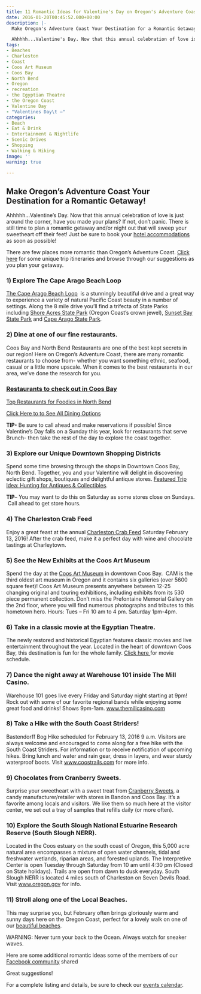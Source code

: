 ```yaml
---
title: 11 Romantic Ideas for Valentine's Day on Oregon's Adventure Coast
date: 2016-01-20T00:45:52.000+00:00
description: |-
  Make Oregon's Adventure Coast Your Destination for a Romantic Getaway!

  Ahhhhh...Valentine's Day. Now that this annual celebration of love is just around the corner, have you made your plans? If not, don't panic. There is still time to plan a romantic getaway and/or night out that will sweep your sweetheart off their feet! Just be sure to book your hotel accommodations as soon as possible!
tags:
- Beaches
- Charleston
- Coast
- Coos Art Museum
- Coos Bay
- North Bend
- Oregon
- recreation
- the Egyptian Theatre
- the Oregon Coast
- Valentine Day
- "Valentines Day\t —"
categories:
- Beach
- Eat & Drink
- Entertainment & Nightlife
- Scenic Drives
- Shopping
- Walking & Hiking
image: ''
warning: true

---
```

## Make Oregon’s Adventure Coast Your Destination for a Romantic Getaway!

Ahhhhh…Valentine’s Day. Now that this annual celebration of love is just around the corner, have you made your plans? If not, don’t panic. There is still time to plan a romantic getaway and/or night out that will sweep your sweetheart off their feet! Just be sure to book your <a href="/lodging/" target="_blank">hotel accommodations</a> as soon as possible!

There are few places more romantic than Oregon’s Adventure Coast. <a href="/trip-ideas/" target="_blank">Click here</a> for some unique trip itineraries and browse through our suggestions as you plan your getaway.

### 1) Explore The Cape Arago Beach Loop

<a href="/2011/05/exploring-the-cape-arago-beach-loop-on-the-oregon-coast/" target="_blank">The Cape Arago Beach Loop</a>  is a stunningly beautiful drive and a great way to experience a variety of natural Pacific Coast beauty in a number of settings. Along the 8 mile drive you’ll find a trifecta of State Parks including [Shore Acres State Park](http://www.oregonsadventurecoast.com/listings/shore-acres-state-park/ "Shore acres state park") (Oregon Coast’s crown jewel), [Sunset Bay State Park](http://www.oregonsadventurecoast.com/listings/sunset-bay-state-park/ "sunset bay state park, charleston") and [Cape Arago State Park](http://www.oregonsadventurecoast.com/listings/cape-arago-state-park/).

### 2) Dine at one of our fine restaurants.

Coos Bay and North Bend Restaurants are one of the best kept secrets in our region! Here on Oregon’s Adventure Coast, there are many romantic restaurants to choose from- whether you want something ethnic, seafood, casual or a little more upscale. When it comes to the best restaurants in our area, we’ve done the research for you.

### <a href="/2015/12/five-coos-bay-restaurants-to-try-in-2016/" target="_blank">Restaurants to check out in Coos Bay</a>

<a href="/2016/01/top-5-north-bend-restaurants-for-die-hard-foodies-in-2016/" target="_blank">Top Restaurants for Foodies in North Bend</a>

<a href="/eat-drink/ " target="_blank">Click Here to to See All Dining Options</a>

**TIP-** Be sure to call ahead and make reservations if possible! Since Valentine’s Day falls on a Sunday this year, look for restaurants that serve Brunch- then take the rest of the day to explore the coast together.

### 3) Explore our Unique Downtown Shopping Districts

Spend some time browsing through the shops in Downtown Coos Bay, North Bend. Together, you and your Valentine will delight in discovering eclectic gift shops, boutiques and delightful antique stores. <a href="/2015/10/my-oregon-coast-adventure-antiquing-in-coos-bay-oregon/" target="_blank">Featured Trip Idea: Hunting for Antiques & Collectibles</a>.

**TIP**– You may want to do this on Saturday as some stores close on Sundays.  Call ahead to get store hours.

### 4) The Charleston Crab Feed

Enjoy a great feast at the annual <a href="/event/36th-annual-charleston-crab-feed/" target="_blank">Charleston Crab Feed</a> Saturday February 13, 2016! After the crab feed, make it a perfect day with wine and chocolate tastings at Charleytown.

### 5) See the New Exhibits at the Coos Art Museum

Spend the day at the <a href="http://www.coosart.org/" target="_blank">Coos Art Museum</a> in downtown Coos Bay.  CAM is the third oldest art museum in Oregon and it contains six galleries (over 5600 square feet)! Coos Art Museum presents anywhere between 12-25 changing original and touring exhibitions, including exhibits from its 530 piece permanent collection. Don’t miss the Prefontaine Memorial Gallery on the 2nd floor, where you will find numerous photographs and tributes to this hometown hero. Hours: Tues – Fri 10 am to 4 pm. Saturday 1pm-4pm.

### 6) Take in a classic movie at the Egyptian Theatre.

The newly restored and historical Egyptian features classic movies and live entertainment throughout the year. Located in the heart of downtown Coos Bay, this destination is fun for the whole family. <a href="http://egyptian-theatre.org/" target="_blank">Click here </a>for movie schedule.

### 7) Dance the night away at Warehouse 101 inside The Mill Casino.

Warehouse 101 goes live every Friday and Saturday night starting at 9pm! Rock out with some of our favorite regional bands while enjoying some great food and drinks! Shows 9pm-1am. <a href="http://www.themillcasino.com/entertainment/warehouse101.cfm" target="_blank" class="broken_link">www.themillcasino.com</a>

### 8) Take a Hike with the South Coast Striders!

Bastendorff Bog Hike scheduled for February 13, 2016 9 a.m. Visitors are always welcome and encouraged to come along for a free hike with the South Coast Striders. For information or to receive notification of upcoming hikes. Bring lunch and water and rain gear, dress in layers, and wear sturdy waterproof boots. Visit <a href="http://coostrails.com/schedule.html" target="_blank" class="broken_link">www.coostrails.com</a> for more info.

### 9) Chocolates from Cranberry Sweets.

Surprise your sweetheart with a sweet treat from <a href="http://cranberrysweets.com" target="_blank">Cranberry Sweets</a>, a candy manufacturer/retailer with stores in Bandon and Coos Bay. It’s a favorite among locals and visitors. We like them so much here at the visitor center, we set out a tray of samples that refills daily (or more often).

### 10) Explore the South Slough National Estuarine Research Reserve (South Slough NERR).

Located in the Coos estuary on the south coast of Oregon, this 5,000 acre natural area encompasses a mixture of open water channels, tidal and freshwater wetlands, riparian areas, and forested uplands. The Interpretive Center is open Tuesday through Saturday from 10 am until 4:30 pm (Closed on State holidays). Trails are open from dawn to dusk everyday. South Slough NERR is located 4 miles south of Charleston on Seven Devils Road. Visit <a href="http://www.oregon.gov/dsl/SSNERR/Pages/index.aspx" target="_blank">www.oregon.gov</a> for info.

### 11) Stroll along one of the Local Beaches.

This may surprise you, but February often brings gloriously warm and sunny days here on the Oregon Coast, perfect for a lovely walk on one of our <a href="/featured-adventures/undeveloped-beaches/" target="_blank">beautiful beaches</a>.

WARNING: Never turn your back to the Ocean. Always watch for sneaker waves.

Here are some additional romantic ideas some of the members of our <a href="https://www.facebook.com/OregonsAdventureCoast?fref=ts" target="_blank">Facebook community</a> shared

Great suggestions!

For a complete listing and details, be sure to check our <a href="/events " target="_blank">events calendar</a>.